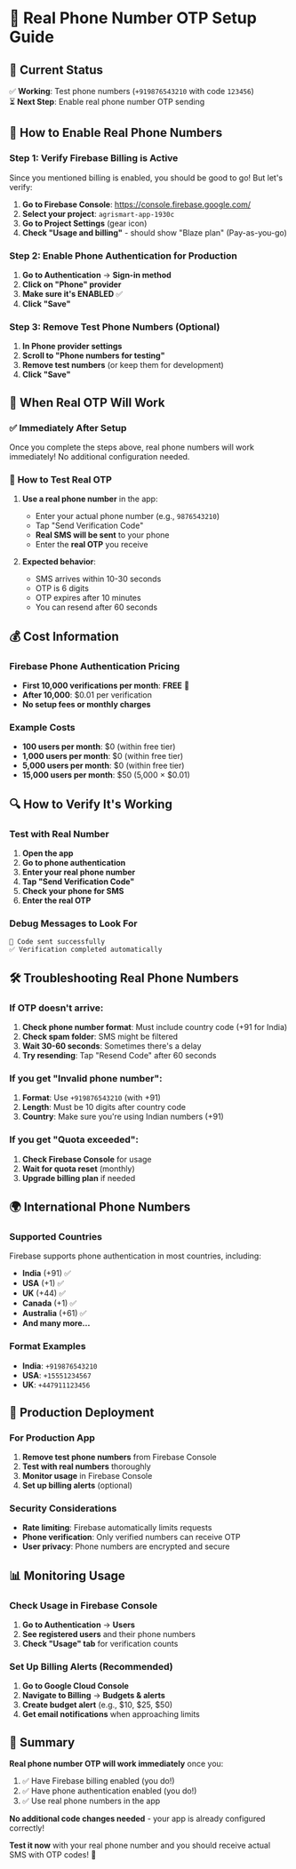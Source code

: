# 📱 Real Phone Number OTP Setup Guide

## 🎯 Current Status
✅ **Working**: Test phone numbers (`+919876543210` with code `123456`)  
⏳ **Next Step**: Enable real phone number OTP sending

## 🔧 How to Enable Real Phone Numbers

### Step 1: Verify Firebase Billing is Active
Since you mentioned billing is enabled, you should be good to go! But let's verify:

1. **Go to Firebase Console**: https://console.firebase.google.com/
2. **Select your project**: `agrismart-app-1930c`
3. **Go to Project Settings** (gear icon)
4. **Check "Usage and billing"** - should show "Blaze plan" (Pay-as-you-go)

### Step 2: Enable Phone Authentication for Production
1. **Go to Authentication** → **Sign-in method**
2. **Click on "Phone" provider**
3. **Make sure it's ENABLED** ✅
4. **Click "Save"**

### Step 3: Remove Test Phone Numbers (Optional)
1. **In Phone provider settings**
2. **Scroll to "Phone numbers for testing"**
3. **Remove test numbers** (or keep them for development)
4. **Click "Save"**

## 🚀 When Real OTP Will Work

### ✅ **Immediately After Setup**
Once you complete the steps above, real phone numbers will work immediately! No additional configuration needed.

### 📱 **How to Test Real OTP**

1. **Use a real phone number** in the app:
   - Enter your actual phone number (e.g., `9876543210`)
   - Tap "Send Verification Code"
   - **Real SMS will be sent** to your phone
   - Enter the **real OTP** you receive

2. **Expected behavior**:
   - SMS arrives within 10-30 seconds
   - OTP is 6 digits
   - OTP expires after 10 minutes
   - You can resend after 60 seconds

## 💰 Cost Information

### Firebase Phone Authentication Pricing
- **First 10,000 verifications per month**: **FREE** 🎉
- **After 10,000**: $0.01 per verification
- **No setup fees or monthly charges**

### Example Costs
- **100 users per month**: $0 (within free tier)
- **1,000 users per month**: $0 (within free tier)
- **5,000 users per month**: $0 (within free tier)
- **15,000 users per month**: $50 (5,000 × $0.01)

## 🔍 How to Verify It's Working

### Test with Real Number
1. **Open the app**
2. **Go to phone authentication**
3. **Enter your real phone number**
4. **Tap "Send Verification Code"**
5. **Check your phone for SMS**
6. **Enter the real OTP**

### Debug Messages to Look For
```
📱 Code sent successfully
✅ Verification completed automatically
```

## 🛠️ Troubleshooting Real Phone Numbers

### If OTP doesn't arrive:
1. **Check phone number format**: Must include country code (+91 for India)
2. **Check spam folder**: SMS might be filtered
3. **Wait 30-60 seconds**: Sometimes there's a delay
4. **Try resending**: Tap "Resend Code" after 60 seconds

### If you get "Invalid phone number":
1. **Format**: Use `+919876543210` (with +91)
2. **Length**: Must be 10 digits after country code
3. **Country**: Make sure you're using Indian numbers (+91)

### If you get "Quota exceeded":
1. **Check Firebase Console** for usage
2. **Wait for quota reset** (monthly)
3. **Upgrade billing plan** if needed

## 🌍 International Phone Numbers

### Supported Countries
Firebase supports phone authentication in most countries, including:
- **India** (+91) ✅
- **USA** (+1) ✅
- **UK** (+44) ✅
- **Canada** (+1) ✅
- **Australia** (+61) ✅
- **And many more...**

### Format Examples
- **India**: `+919876543210`
- **USA**: `+15551234567`
- **UK**: `+447911123456`

## 🚀 Production Deployment

### For Production App
1. **Remove test phone numbers** from Firebase Console
2. **Test with real numbers** thoroughly
3. **Monitor usage** in Firebase Console
4. **Set up billing alerts** (optional)

### Security Considerations
- **Rate limiting**: Firebase automatically limits requests
- **Phone verification**: Only verified numbers can receive OTP
- **User privacy**: Phone numbers are encrypted and secure

## 📊 Monitoring Usage

### Check Usage in Firebase Console
1. **Go to Authentication** → **Users**
2. **See registered users** and their phone numbers
3. **Check "Usage" tab** for verification counts

### Set Up Billing Alerts (Recommended)
1. **Go to Google Cloud Console**
2. **Navigate to Billing** → **Budgets & alerts**
3. **Create budget alert** (e.g., $10, $25, $50)
4. **Get email notifications** when approaching limits

## 🎉 Summary

**Real phone number OTP will work immediately** once you:
1. ✅ Have Firebase billing enabled (you do!)
2. ✅ Have phone authentication enabled (you do!)
3. ✅ Use real phone numbers in the app

**No additional code changes needed** - your app is already configured correctly!

**Test it now** with your real phone number and you should receive actual SMS with OTP codes! 🚀
